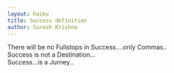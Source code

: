 ```yaml
---
layout: haiku
title: Success definition
author: Suresh Krishna
---
```


There will be no Fullstops in Success....only Commas..<br>
Success is not a Destination...<br>
Success...is a Jurney..<br>
